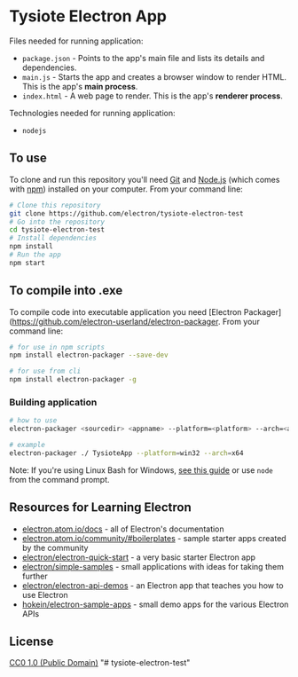 # Tysiote Electron App

Files needed for running application:

- `package.json` - Points to the app's main file and lists its details and dependencies.
- `main.js` - Starts the app and creates a browser window to render HTML. This is the app's **main process**.
- `index.html` - A web page to render. This is the app's **renderer process**.


Technologies needed for running application:

- `nodejs`

## To use

To clone and run this repository you'll need [Git](https://git-scm.com) and [Node.js](https://nodejs.org/en/download/) (which comes with [npm](http://npmjs.com)) installed on your computer. From your command line:

```bash
# Clone this repository
git clone https://github.com/electron/tysiote-electron-test
# Go into the repository
cd tysiote-electron-test
# Install dependencies
npm install
# Run the app
npm start
```

## To compile into .exe

To compile code into executable application you need [Electron Packager](https://github.com/electron-userland/electron-packager. From your command line:

```bash
# for use in npm scripts
npm install electron-packager --save-dev

# for use from cli
npm install electron-packager -g
```


### Building application

```bash
# how to use
electron-packager <sourcedir> <appname> --platform=<platform> --arch=<arch> [optional flags...]

# example
electron-packager ./ TysioteApp --platform=win32 --arch=x64                  
```


Note: If you're using Linux Bash for Windows, [see this guide](https://www.howtogeek.com/261575/how-to-run-graphical-linux-desktop-applications-from-windows-10s-bash-shell/) or use `node` from the command prompt.

## Resources for Learning Electron

- [electron.atom.io/docs](http://electron.atom.io/docs) - all of Electron's documentation
- [electron.atom.io/community/#boilerplates](http://electron.atom.io/community/#boilerplates) - sample starter apps created by the community
- [electron/electron-quick-start](https://github.com/electron/electron-quick-start) - a very basic starter Electron app
- [electron/simple-samples](https://github.com/electron/simple-samples) - small applications with ideas for taking them further
- [electron/electron-api-demos](https://github.com/electron/electron-api-demos) - an Electron app that teaches you how to use Electron
- [hokein/electron-sample-apps](https://github.com/hokein/electron-sample-apps) - small demo apps for the various Electron APIs

## License

[CC0 1.0 (Public Domain)](LICENSE.md)
"# tysiote-electron-test" 
